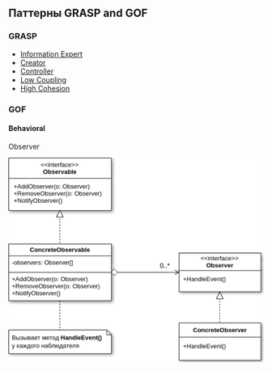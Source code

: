 ## Паттерны GRASP and GOF

### GRASP

- [Information Expert](grasp/InformationExpert.md)
- [Creator](grasp/Creator.md)
- [Controller](grasp/Controller.md)
- [Low Coupling](grasp/LowCoupling.md)
- [High Cohesion](grasp/HighCohesion.md)

### GOF
#### Behavioral

Observer

![](static/observerUml.png)

